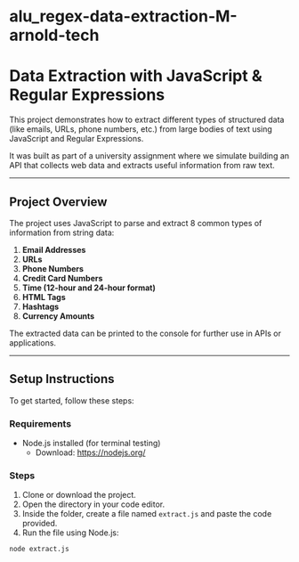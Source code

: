 # alu_regex-data-extraction-M-arnold-tech

#  Data Extraction with JavaScript & Regular Expressions

This project demonstrates how to extract different types of structured data (like emails, URLs, phone numbers, etc.) from large bodies of text using JavaScript and Regular Expressions.

It was built as part of a university assignment where we simulate building an API that collects web data and extracts useful information from raw text.

---

##  Project Overview

The project uses JavaScript to parse and extract 8 common types of information from string data:

1. **Email Addresses**
2. **URLs**
3. **Phone Numbers**
4. **Credit Card Numbers**
5. **Time (12-hour and 24-hour format)**
6. **HTML Tags**
7. **Hashtags**
8. **Currency Amounts**

The extracted data can be printed to the console for further use in APIs or applications.

---

##  Setup Instructions

To get started, follow these steps:

###  Requirements

- Node.js installed (for terminal testing)
  - Download: https://nodejs.org/

###  Steps

1. Clone or download the project.
2. Open the directory in your code editor.
3. Inside the folder, create a file named `extract.js` and paste the code provided.
4. Run the file using Node.js:

```bash
node extract.js

